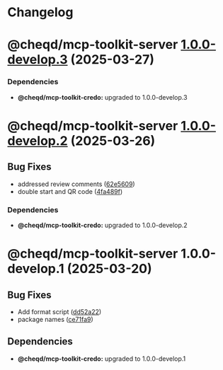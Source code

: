 # Changelog

# @cheqd/mcp-toolkit-server [1.0.0-develop.3](https://github.com/cheqd/mcp-toolkit/compare/@cheqd/mcp-toolkit-server@1.0.0-develop.2...@cheqd/mcp-toolkit-server@1.0.0-develop.3) (2025-03-27)





### Dependencies

* **@cheqd/mcp-toolkit-credo:** upgraded to 1.0.0-develop.3

# @cheqd/mcp-toolkit-server [1.0.0-develop.2](https://github.com/cheqd/mcp-toolkit/compare/@cheqd/mcp-toolkit-server@1.0.0-develop.1...@cheqd/mcp-toolkit-server@1.0.0-develop.2) (2025-03-26)


## Bug Fixes

* addressed review comments ([62e5609](https://github.com/cheqd/mcp-toolkit/commit/62e56096c211d3d52bfa2dd77183ed5793425279))
* double start and QR code ([4fa489f](https://github.com/cheqd/mcp-toolkit/commit/4fa489f75103c6e45209b230533ec11d00f22307))





### Dependencies

* **@cheqd/mcp-toolkit-credo:** upgraded to 1.0.0-develop.2

# @cheqd/mcp-toolkit-server 1.0.0-develop.1 (2025-03-20)


## Bug Fixes

* Add format script ([dd52a22](https://github.com/cheqd/mcp-toolkit/commit/dd52a22b491a50e8ebbfb37e0c80bffe08082d4e))
* package names ([ce71fa9](https://github.com/cheqd/mcp-toolkit/commit/ce71fa98fcc6941a81f6d5b83866513fd0712458))

## Dependencies

* **@cheqd/mcp-toolkit-credo:** upgraded to 1.0.0-develop.1
